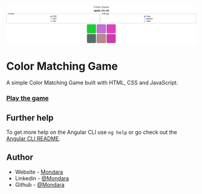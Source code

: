 ![Color Matching game](./ColorGame_ScreenShot.png)

# Color Matching Game
A simple Color Matching Game built with HTML, CSS and JavaScript.

### [Play the game](https://ofcode.com.br/projects/minesweeper)


## Further help

To get more help on the Angular CLI use `ng help` or go check out the [Angular CLI README](https://github.com/angular/angular-cli/blob/master/README.md).

## Author

- Website - [Mondara](https://mondarathotage.com/)
- Linkedin - [@Mondara](https://www.linkedin.com/in/mondara-thotage/)
- Github - [@Mondara](https://github.com/Mondara)
